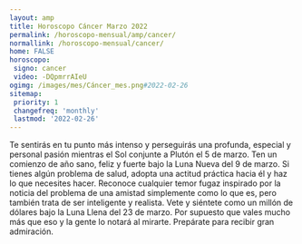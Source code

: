 ```yaml
---
layout: amp
title: Horoscopo Cáncer Marzo 2022 
permalink: /horoscopo-mensual/amp/cancer/
normallink: /horoscopo-mensual/cancer/
home: FALSE
horoscopo:
 signo: cancer
 video: -DQpmrrAIeU
ogimg: /images/mes/Cáncer_mes.png#2022-02-26
sitemap:
 priority: 1
 changefreq: 'monthly'
 lastmod: '2022-02-26'
---
```



Te sentirás en tu punto más intenso y perseguirás una profunda, especial y personal pasión mientras el Sol conjunte a Plutón el 5 de marzo. Ten un comienzo de año sano, feliz y fuerte bajo la Luna Nueva del 9 de marzo. Si tienes algún problema de salud, adopta una actitud práctica hacia él y haz lo que necesites hacer. Reconoce cualquier temor fugaz inspirado por la noticia del problema de una amistad simplemente como lo que es, pero también trata de ser inteligente y realista. Vete y siéntete como un millón de dólares bajo la Luna Llena del 23 de marzo. Por supuesto que vales mucho más que eso y la gente lo notará al mirarte. Prepárate para recibir gran admiración.